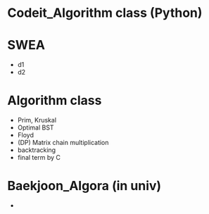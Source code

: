# Codeit_Algorithm class (Python)

# SWEA
- d1 
- d2

# Algorithm class
- Prim, Kruskal
- Optimal BST
- Floyd
- (DP) Matrix chain multiplication
- backtracking
- final term by C

# Baekjoon_Algora (in univ)
- 
